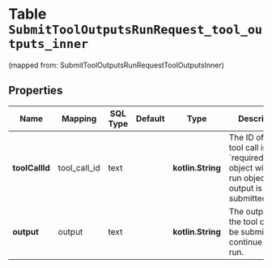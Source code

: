 
# Table `SubmitToolOutputsRunRequest_tool_outputs_inner`
(mapped from: SubmitToolOutputsRunRequestToolOutputsInner)

## Properties
Name | Mapping | SQL Type | Default | Type | Description | Notes
---- | ------- | -------- | ------- | ---- | ----------- | -----
**toolCallId** | tool_call_id | text |  | **kotlin.String** | The ID of the tool call in the &#x60;required_action&#x60; object within the run object the output is being submitted for. |  [optional]
**output** | output | text |  | **kotlin.String** | The output of the tool call to be submitted to continue the run. |  [optional]




